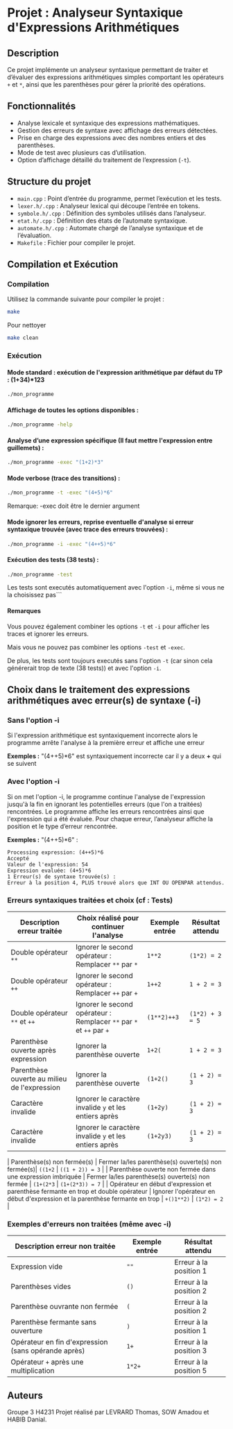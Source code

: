# Projet : Analyseur Syntaxique d'Expressions Arithmétiques

## Description

Ce projet implémente un analyseur syntaxique permettant de traiter et d’évaluer des expressions arithmétiques simples comportant les opérateurs `+` et `*`, ainsi que les parenthèses pour gérer la priorité des opérations.

## Fonctionnalités

- Analyse lexicale et syntaxique des expressions mathématiques.
- Gestion des erreurs de syntaxe avec affichage des erreurs détectées.
- Prise en charge des expressions avec des nombres entiers et des parenthèses.
- Mode de test avec plusieurs cas d’utilisation.
- Option d’affichage détaillé du traitement de l’expression (`-t`).

## Structure du projet

- `main.cpp` : Point d’entrée du programme, permet l’exécution et les tests.
- `lexer.h/.cpp` : Analyseur lexical qui découpe l’entrée en tokens.
- `symbole.h/.cpp` : Définition des symboles utilisés dans l’analyseur.
- `etat.h/.cpp` : Définition des états de l’automate syntaxique.
- `automate.h/.cpp` : Automate chargé de l’analyse syntaxique et de l’évaluation.
- `Makefile` : Fichier pour compiler le projet.

## Compilation et Exécution

### Compilation

Utilisez la commande suivante pour compiler le projet :

```sh
make
```
Pour nettoyer

```sh
make clean
```

### Exécution

#### Mode standard : exécution de l'expression arithmétique par défaut du TP : (1+34)*123
```sh
./mon_programme
```
#### Affichage de toutes les options disponibles :
```sh
./mon_programme -help
```

#### Analyse d’une expression spécifique (Il faut mettre l'expression entre guillemets) :
```sh
./mon_programme -exec "(1+2)*3"
```
#### Mode verbose (trace des transitions) :
```sh
./mon_programme -t -exec "(4+5)*6"
```
Remarque: -exec <expr> doit être le dernier argument

#### Mode ignorer les erreurs, reprise eventuelle d'analyse si erreur syntaxique trouvée (avec trace des erreurs trouvées) :
```sh
./mon_programme -i -exec "(4++5)*6"
```
#### Exécution des tests (38 tests) :
```sh
./mon_programme -test
```
Les tests sont executés automatiquement avec l'option `-i`, même si vous ne la choisissez pas```

#### Remarques

Vous pouvez également combiner les options `-t` et `-i` pour afficher les traces et ignorer les erreurs.

Mais vous ne pouvez pas combiner les options `-test` et `-exec`.

De plus, les tests sont toujours executés sans l'option `-t` (car sinon cela générerait trop de texte (38 tests)) et avec l'option `-i`. 

## Choix dans le traitement des expressions arithmétiques avec erreur(s) de syntaxe (-i)

### Sans l'option -i

Si l'expression arithmétique est syntaxiquement incorrecte alors le programme arrête l'analyse à la première erreur et affiche une erreur

**Exemples :** "(4++5)*6" est syntaxiquement incorrecte car il y a deux **+** qui se suivent

### Avec l'option -i

Si on met l'option -i, le programme continue l'analyse de l'expression jusqu'à la fin en ignorant les potentielles erreurs (que l'on a traitées) rencontrées. Le programme affiche les erreurs rencontrées ainsi que l'expression qui a été évaluée. Pour chaque erreur, l’analyseur affiche la position et le type d’erreur rencontrée.

**Exemples :** "(4++5)*6" :

```
Processing expression: (4++5)*6 
Accepté 
Valeur de l'expression: 54  
Expression evaluée: (4+5)*6 
1 Erreur(s) de syntaxe trouvée(s) : 
Erreur à la position 4, PLUS trouvé alors que INT OU OPENPAR attendus. 
```

### Erreurs syntaxiques traitées et choix (cf : Tests)

| Description erreur traitée                                       | Choix réalisé pour continuer l'analyse        | Exemple entrée        | Résultat attendu            |
|----------------------------------------------------------------|----------------------------------------|----------------|--------------------|
| Double opérateur `**`                                          | Ignorer le second opérateur : Remplacer `**` par `*`                | `1**2`         | `(1*2) = 2`        |
| Double opérateur `++`                                          | Ignorer le second opérateur : Remplacer `++` par `+`                | `1++2`         | `1 + 2 = 3`        |
| Double opérateur `**` et `++`                                  | Ignorer le second opérateur : Remplacer `**` par `*` et `++` par `+` | `(1**2)++3`   | `(1*2) + 3 = 5`   |
| Parenthèse ouverte après expression                                 | Ignorer la parenthèse ouverte         | `1+2(`         | `1 + 2 = 3`        |
| Parenthèse ouverte au milieu de l'expression       | Ignorer la parenthèse ouverte         | `(1+2()`      | `(1 + 2) = 3`     |
| Caractère invalide                                             | Ignorer le caractère invalide `y` et les entiers après    | `(1+2y)`      | `(1 + 2) = 3`     |
| Caractère invalide                                             | Ignorer le caractère invalide `y` et les entiers après    | `(1+2y3)`      | `(1 + 2) = 3`     |

| Parenthèse(s) non fermée(s)                               | Fermer la/les parenthèse(s) ouverte(s) non fermée(s)| `((1+2`        | `((1 + 2)) = 3`   |
| Parenthèse ouverte non fermée dans une expression imbriquée  | Fermer la/les parenthèse(s) ouverte(s) non fermée | `(1+(2*3`     | `(1+(2*3)) = 7`   |
| Opérateur en début d'expression et parenthèse fermante en trop et double opérateur | Ignorer l'opérateur en début d'expression  et la parenthèse fermante en trop | `+()1**2)`     | `(1*2) = 2`        |


### Exemples d'erreurs non traitées (même avec -i)

| Description erreur non traitée                              | Exemple entrée| Résultat attendu         |
|----------------------------------------------------|----------|--------------------|
| Expression vide                                       | `""`        | Erreur à la position 1 |
| Parenthèses vides                                   | `()`       | Erreur à la position 2 |
| Parenthèse ouvrante non fermée               | `(`         | Erreur à la position 2 |
| Parenthèse fermante sans ouverture           | `)`         | Erreur à la position 1 |
| Opérateur en fin d'expression  (sans opérande après)       | `1+`       | Erreur à la position 3 |
| Opérateur `+` après une multiplication             | `1*2+`    | Erreur à la position 5 |

## Auteurs
Groupe 3 H4231
Projet réalisé par LEVRARD Thomas, SOW Amadou et HABIB Danial.

